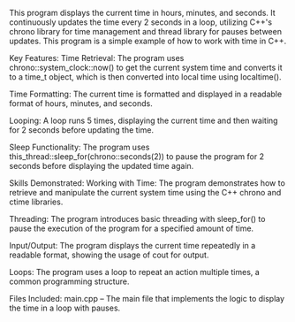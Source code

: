 This program displays the current time in hours, minutes, and seconds. It continuously updates the time every 2 seconds in a loop, utilizing C++'s chrono library for time management and thread library for pauses between updates. This program is a simple example of how to work with time in C++.

Key Features:
Time Retrieval: The program uses chrono::system_clock::now() to get the current system time and converts it to a time_t object, which is then converted into local time using localtime().

Time Formatting: The current time is formatted and displayed in a readable format of hours, minutes, and seconds.

Looping: A loop runs 5 times, displaying the current time and then waiting for 2 seconds before updating the time.

Sleep Functionality: The program uses this_thread::sleep_for(chrono::seconds(2)) to pause the program for 2 seconds before displaying the updated time again.

Skills Demonstrated:
Working with Time: The program demonstrates how to retrieve and manipulate the current system time using the C++ chrono and ctime libraries.

Threading: The program introduces basic threading with sleep_for() to pause the execution of the program for a specified amount of time.

Input/Output: The program displays the current time repeatedly in a readable format, showing the usage of cout for output.

Loops: The program uses a loop to repeat an action multiple times, a common programming structure.

Files Included:
main.cpp – The main file that implements the logic to display the time in a loop with pauses.
